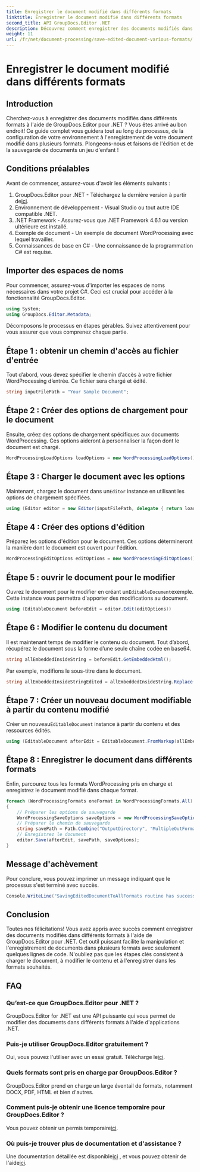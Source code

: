 ```yaml
---
title: Enregistrer le document modifié dans différents formats
linktitle: Enregistrer le document modifié dans différents formats
second_title: API GroupDocs.Editor .NET
description: Découvrez comment enregistrer des documents modifiés dans différents formats à l'aide de GroupDocs.Editor for .NET dans ce guide complet étape par étape.
weight: 11
url: /fr/net/document-processing/save-edited-document-various-formats/
---
```


# Enregistrer le document modifié dans différents formats

## Introduction
Cherchez-vous à enregistrer des documents modifiés dans différents formats à l'aide de GroupDocs.Editor pour .NET ? Vous êtes arrivé au bon endroit! Ce guide complet vous guidera tout au long du processus, de la configuration de votre environnement à l'enregistrement de votre document modifié dans plusieurs formats. Plongeons-nous et faisons de l'édition et de la sauvegarde de documents un jeu d'enfant !
## Conditions préalables
Avant de commencer, assurez-vous d'avoir les éléments suivants :
1.  GroupDocs.Editor pour .NET - Téléchargez la dernière version à partir de[ici](https://releases.groupdocs.com/editor/net/).
2. Environnement de développement - Visual Studio ou tout autre IDE compatible .NET.
3. .NET Framework - Assurez-vous que .NET Framework 4.6.1 ou version ultérieure est installé.
4. Exemple de document - Un exemple de document WordProcessing avec lequel travailler.
5. Connaissances de base en C# - Une connaissance de la programmation C# est requise.
## Importer des espaces de noms
Pour commencer, assurez-vous d'importer les espaces de noms nécessaires dans votre projet C#. Ceci est crucial pour accéder à la fonctionnalité GroupDocs.Editor.
```csharp
using System;
using GroupDocs.Editor.Metadata;
```
Décomposons le processus en étapes gérables. Suivez attentivement pour vous assurer que vous comprenez chaque partie.
## Étape 1 : obtenir un chemin d'accès au fichier d'entrée
Tout d’abord, vous devez spécifier le chemin d’accès à votre fichier WordProcessing d’entrée. Ce fichier sera chargé et édité.
```csharp
string inputFilePath = "Your Sample Document";
```
## Étape 2 : Créer des options de chargement pour le document
Ensuite, créez des options de chargement spécifiques aux documents WordProcessing. Ces options aideront à personnaliser la façon dont le document est chargé.
```csharp
WordProcessingLoadOptions loadOptions = new WordProcessingLoadOptions();
```
## Étape 3 : Charger le document avec les options
 Maintenant, chargez le document dans un`Editor` instance en utilisant les options de chargement spécifiées.
```csharp
using (Editor editor = new Editor(inputFilePath, delegate { return loadOptions; }))
```
## Étape 4 : Créer des options d'édition
Préparez les options d'édition pour le document. Ces options détermineront la manière dont le document est ouvert pour l'édition.
```csharp
WordProcessingEditOptions editOptions = new WordProcessingEditOptions();
```
## Étape 5 : ouvrir le document pour le modifier
 Ouvrez le document pour le modifier en créant un`EditableDocument`exemple. Cette instance vous permettra d'apporter des modifications au document.
```csharp
using (EditableDocument beforeEdit = editor.Edit(editOptions))
```
## Étape 6 : Modifier le contenu du document
Il est maintenant temps de modifier le contenu du document. Tout d’abord, récupérez le document sous la forme d’une seule chaîne codée en base64.
```csharp
string allEmbeddedInsideString = beforeEdit.GetEmbeddedHtml();
```
Par exemple, modifions le sous-titre dans le document.
```csharp
string allEmbeddedInsideStringEdited = allEmbeddedInsideString.Replace("Subtitle", "Edited subtitle");
```
## Étape 7 : Créer un nouveau document modifiable à partir du contenu modifié
 Créer un nouveau`EditableDocument` instance à partir du contenu et des ressources édités.
```csharp
using (EditableDocument afterEdit = EditableDocument.FromMarkup(allEmbeddedInsideStringEdited, null))
```
## Étape 8 : Enregistrer le document dans différents formats
Enfin, parcourez tous les formats WordProcessing pris en charge et enregistrez le document modifié dans chaque format.
```csharp
foreach (WordProcessingFormats oneFormat in WordProcessingFormats.All)
{
    // Préparer les options de sauvegarde
    WordProcessingSaveOptions saveOptions = new WordProcessingSaveOptions(oneFormat);
    // Préparer le chemin de sauvegarde
    string savePath = Path.Combine("OutputDirectory", "MultipleOutFormats." + saveOptions.OutputFormat.Extension);
    // Enregistrez le document
    editor.Save(afterEdit, savePath, saveOptions);
}
```
## Message d'achèvement
Pour conclure, vous pouvez imprimer un message indiquant que le processus s'est terminé avec succès.
```csharp
Console.WriteLine("SavingEditedDocumentToAllFormats routine has successfully finished");
```
## Conclusion
Toutes nos félicitations! Vous avez appris avec succès comment enregistrer des documents modifiés dans différents formats à l'aide de GroupDocs.Editor pour .NET. Cet outil puissant facilite la manipulation et l'enregistrement de documents dans plusieurs formats avec seulement quelques lignes de code. N'oubliez pas que les étapes clés consistent à charger le document, à modifier le contenu et à l'enregistrer dans les formats souhaités.
## FAQ
### Qu’est-ce que GroupDocs.Editor pour .NET ?
GroupDocs.Editor for .NET est une API puissante qui vous permet de modifier des documents dans différents formats à l'aide d'applications .NET.
### Puis-je utiliser GroupDocs.Editor gratuitement ?
 Oui, vous pouvez l'utiliser avec un essai gratuit. Télécharge le[ici](https://releases.groupdocs.com/).
### Quels formats sont pris en charge par GroupDocs.Editor ?
GroupDocs.Editor prend en charge un large éventail de formats, notamment DOCX, PDF, HTML et bien d'autres.
### Comment puis-je obtenir une licence temporaire pour GroupDocs.Editor ?
 Vous pouvez obtenir un permis temporaire[ici](https://purchase.groupdocs.com/temporary-license/).
### Où puis-je trouver plus de documentation et d'assistance ?
 Une documentation détaillée est disponible[ici](https://tutorials.groupdocs.com/editor/net/) , et vous pouvez obtenir de l'aide[ici](https://forum.groupdocs.com/c/editor/20).